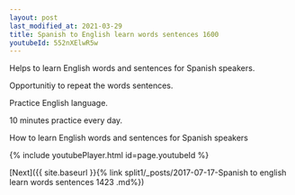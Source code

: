 ```yaml
---
layout: post
last_modified_at: 2021-03-29
title: Spanish to English learn words sentences 1600 
youtubeId: 552nXElwR5w
---
```

 
 
Helps to learn English words and sentences for Spanish speakers.

Opportunitiy to repeat the words sentences. 

Practice English language. 
 
10 minutes practice every day. 
 
How to learn English words and sentences for Spanish speakers 
 
{% include youtubePlayer.html id=page.youtubeId %}
 
 
[Next]({{ site.baseurl }}{% link  split1/_posts/2017-07-17-Spanish to english learn words sentences 1423 .md%})
 
